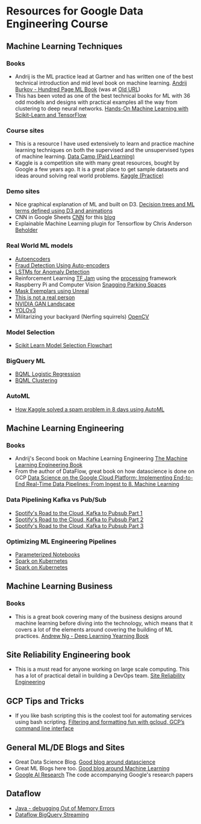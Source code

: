 # Resources for Google Data Engineering Course

## Machine Learning Techniques

### Books

- Andrij is the ML practice lead at Gartner and has written one of the best technical introduction and mid level book on machine learning. [Andrij Burkov - Hundred Page ML Book](http://themlbook.com/)
(was at [Old URL](http://www.mlyearning.org/))
- This has been voted as one of the best technical books for ML with 36 odd models and designs with practical examples all the way from clustering to deep neural networks. [Hands-On Machine Learning with Scikit-Learn and TensorFlow](http://shop.oreilly.com/product/0636920052289.do)

### Course sites

- This is a resource I have used extensively to learn and practice machine learning techniques on both the supervised and the unsupervised types of machine learning. [Data Camp (Paid Learning)](https://www.datacamp.com/home)
- Kaggle is a competition site with many great resources, bought by Google a few years ago. It is a great place to get sample datasets and ideas around solving real world problems. [Kaggle (Practice)](https://www.kaggle.com/)

### Demo sites

- Nice graphical explanation of ML and built on D3. [Decision trees and ML terms defined using D3 and animations](http://www.r2d3.us/visual-intro-to-machine-learning-part-1/)
- CNN in Google Sheets [CNN](https://docs.google.com/spreadsheets/d/1SwfVctd4TjdN2S8BL09ktpQN_41sARYzD3NEHyr-8Z0/edit?usp=sharing) for this [blog](https://towardsdatascience.com/building-a-deep-neural-net-in-google-sheets-49cdaf466da0)
- Explainable Machine Learning plugin for Tensorflow by Chris Anderson [Beholder](https://github.com/chrisranderson/beholder)

### Real World ML models

- [Autoencoders](https://www.datacamp.com/community/tutorials/autoencoder-keras-tutorial)
- [Fraud Detection Using Auto-encoders](https://www.datascience.com/blog/fraud-detection-with-tensorflow)
- [LSTMs for Anomaly Detection](https://medium.com/datadriveninvestor/lstm-neural-networks-for-anomaly-detection-4328cb9b6e27)
- Reinforcement Learning [TF Jam](https://medium.com/tensorflow/tf-jam-shooting-hoops-with-machine-learning-7a96e1236c32) using the [processing](https://processing.org/) framework
- Raspberry Pi and Computer Vision [Snagging Parking Spaces](https://medium.com/@ageitgey/snagging-parking-spaces-with-mask-r-cnn-and-python-955f2231c400)
- [Mask Exemplars using Unreal](https://medium.com/@jeff_97181/generating-image-segmentation-datasets-with-unreal-engine-4-2b5b9f75da34)
- [This is not a real person](https://www.theverge.com/tldr/2019/2/15/18226005/ai-generated-fake-people-portraits-thispersondoesnotexist-stylegan)
- [NVIDIA GAN Landscape](https://www.theverge.com/2019/3/19/18272602/ai-art-generation-gan-nvidia-doodle-landscapes)
- [YOLOv3](https://pjreddie.com/darknet/yolo/)
- Militarizing your backyard (Nerfing squirrels) [OpenCV](https://www.youtube.com/watch?v=QPgqfnKG_T4)

### Model Selection

- [Scikit Learn Model Selection Flowchart](https://scikit-learn.org/stable/tutorial/machine_learning_map/index.html)

### BigQuery ML

- [BQML Logistic Regression](https://codelabs.developers.google.com/codelabs/bqml-intro/)
- [BQML Clustering](https://towardsdatascience.com/how-to-use-k-means-clustering-in-bigquery-ml-to-understand-and-describe-your-data-better-c972c6f5733b)

### AutoML

- [How Kaggle solved a spam problem in 8 days using AutoML](https://cloud.google.com/blog/products/ai-machine-learning/how-kaggle-solved-a-spam-problem-using-automl)

## Machine Learning Engineering

### Books

- Andrij's Second book on Machine Learning Engineering [The Machine Learning Engineering Book](http://www.mlebook.com/wiki/doku.php)
- From the author of DataFlow, great book on how datascience is done on GCP [Data Science on the Google Cloud Platform: Implementing End-to-End Real-Time Data Pipelines: From Ingest to 8. Machine Learning](http://shop.oreilly.com/product/0636920057628.do)

### Data Pipelining Kafka vs Pub/Sub

- [Spotify's Road to the Cloud, Kafka to Pubsub Part 1](https://labs.spotify.com/2016/02/25/spotifys-event-delivery-the-road-to-the-cloud-part-i/)
- [Spotify's Road to the Cloud, Kafka to Pubsub Part 2](https://labs.spotify.com/2016/03/03/spotifys-event-delivery-the-road-to-the-cloud-part-ii/)
- [Spotify's Road to the Cloud, Kafka to Pubsub Part 3](https://labs.spotify.com/2016/03/10/spotifys-event-delivery-the-road-to-the-cloud-part-iii/)

### Optimizing ML Engineering Pipelines

- [Parameterized Notebooks](https://github.com/nteract/papermill)
- [Spark on Kubernetes](https://spark.apache.org/docs/latest/running-on-kubernetes.html)
- [Spark on Kubernetes](https://spark.apache.org/docs/latest/running-on-kubernetes.html)

## Machine Learning Business

### Books

- This is a great book covering many of the business designs around machine learning before diving into the technology, which means that it covers a lot of the elements around covering the building of ML practices. [Andrew Ng - Deep Learning Yearning Book](https://www.deeplearning.ai/machine-learning-yearning/)

## Site Reliability Engineering book

- This is a must read for anyone working on large scale computing. This has a lot of practical detail in building a DevOps team. [Site Reliability Engineering](https://landing.google.com/sre/)

## GCP Tips and Tricks

- If you like bash scripting this is the coolest tool for automating services using bash scripting. [Filtering and formatting fun with gcloud, GCP’s command line interface](https://cloud.google.com/blog/products/gcp/filtering-and-formatting-fun-with)

## General ML/DE Blogs and Sites

- Great Data Science Blog. [Good blog around datascience](https://towardsdatascience.com/)
- Great ML Blogs here too. [Good blog around Machine Learning](https://medium.com/)
- [Google AI Research](https://github.com/google-research) The code accompanying Google's research papers

## Dataflow

- [Java - debugging Out of Memory Errors](https://cloud.google.com/community/tutorials/dataflow-debug-oom-conditions)
- [Dataflow BigQuery Streaming](https://cloud.google.com/dataflow/docs/samples/join-streaming-data-with-sql)
